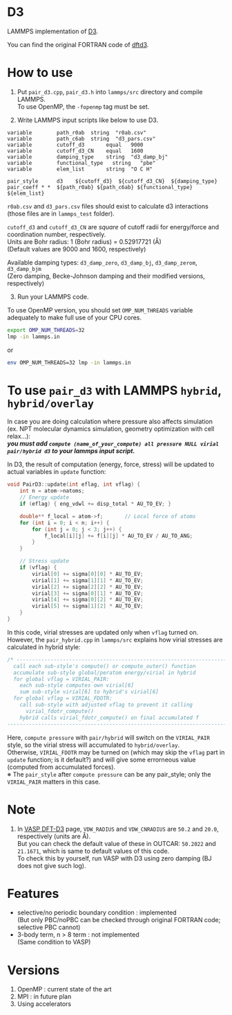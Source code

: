 # D3
LAMMPS implementation of [D3](https://doi.org/10.1063/1.3382344).   

You can find the original FORTRAN code of [dftd3](https://www.chemie.uni-bonn.de/grimme/de/software/dft-d3).

# How to use
1. Put `pair_d3.cpp`, `pair_d3.h` into `lammps/src` directory and compile LAMMPS.   
   To use OpenMP, the `-fopenmp` tag must be set.

2. Write LAMMPS input scripts like below to use D3.
```vim
variable        path_r0ab  string  "r0ab.csv"
variable        path_c6ab  string  "d3_pars.csv"
variable        cutoff_d3       equal   9000
variable        cutoff_d3_CN    equal   1600
variable        damping_type    string  "d3_damp_bj"
variable        functional_type   string   "pbe"
variable        elem_list       string  "O C H"

pair_style      d3    ${cutoff_d3}  ${cutoff_d3_CN}  ${damping_type}
pair_coeff * *  ${path_r0ab} ${path_c6ab} ${functional_type} ${elem_list}
```

`r0ab.csv` and `d3_pars.csv` files should exist to calculate d3 interactions (those files are in `lammps_test` folder).

`cutoff_d3` and `cutoff_d3_CN` are *square* of cutoff radii for energy/force and coordination number, respectively.   
Units are Bohr radius: 1 (Bohr radius) = 0.52917721 (Å)   
(Default values are 9000 and 1600, respectively)

Available damping types: `d3_damp_zero`, `d3_damp_bj`, `d3_damp_zerom`, `d3_damp_bjm`   
(Zero damping, Becke-Johnson damping and their modified versions, respectively)

3. Run your LAMMPS code.

To use OpenMP version, you should set `OMP_NUM_THREADS` variable adequately to make full use of your CPU cores.
```bash
export OMP_NUM_THREADS=32
lmp -in lammps.in
```
or
```bash
env OMP_NUM_THREADS=32 lmp -in lammps.in
```

# To use `pair_d3` with LAMMPS `hybrid`, `hybrid/overlay`
In case you are doing calculation where pressure also affects simulation   
(ex. NPT molecular dynamics simulation, geometry optimization with cell relax...):   
***you must add `compute (name_of_your_compute) all pressure NULL virial pair/hybrid d3` to your lammps input script.***

In D3, the result of computation (energy, force, stress) will be updated to actual variables in `update` function:
```cpp
void PairD3::update(int eflag, int vflag) {
    int n = atom->natoms;
    // Energy update
    if (eflag) { eng_vdwl += disp_total * AU_TO_EV; }

    double** f_local = atom->f;       // Local force of atoms
    for (int i = 0; i < n; i++) {
        for (int j = 0; j < 3; j++) {
            f_local[i][j] += f[i][j] * AU_TO_EV / AU_TO_ANG;
        }
    }

    // Stress update
    if (vflag) {
        virial[0] += sigma[0][0] * AU_TO_EV;
        virial[1] += sigma[1][1] * AU_TO_EV;
        virial[2] += sigma[2][2] * AU_TO_EV;
        virial[3] += sigma[0][1] * AU_TO_EV;
        virial[4] += sigma[0][2] * AU_TO_EV;
        virial[5] += sigma[1][2] * AU_TO_EV;
    }
}
```
In this code, virial stresses are updated only when `vflag` turned on.  
However, the `pair_hybrid.cpp` in `lammps/src` explains how virial stresses are calculated in hybrid style:  
```cpp
/* ----------------------------------------------------------------------
  call each sub-style's compute() or compute_outer() function
  accumulate sub-style global/peratom energy/virial in hybrid
  for global vflag = VIRIAL_PAIR:
    each sub-style computes own virial[6]
    sum sub-style virial[6] to hybrid's virial[6]
  for global vflag = VIRIAL_FDOTR:
    call sub-style with adjusted vflag to prevent it calling
      virial_fdotr_compute()
    hybrid calls virial_fdotr_compute() on final accumulated f
------------------------------------------------------------------------- */
```
Here, `compute pressure` with `pair/hybrid` will switch on the `VIRIAL_PAIR` style, so the virial stress will accumulated to `hybrid/overlay`.   
Otherwise, `VIRIAL_FDOTR` may be turned on (which may skip the `vflag` part in `update` function; is it default?) and will give some errorneous value (computed from accumulated forces).   
※ The `pair_style` after `compute pressure` can be any pair_style; only the `VIRIAL_PAIR` matters in this case.

# Note
1. In [VASP DFT-D3](https://www.vasp.at/wiki/index.php/DFT-D3) page, `VDW_RADIUS` and `VDW_CNRADIUS` are `50.2` and `20.0`, respectively (units are Å).   
But you can check the default value of these in OUTCAR: `50.2022` and `21.1671`, which is same to default values of this code.   
To check this by yourself, run VASP with D3 using zero damping (BJ does not give such log).

# Features
- selective/no periodic boundary condition : implemented   
  (But only PBC/noPBC can be checked through original FORTRAN code; selective PBC cannot)
- 3-body term, n > 8 term : not implemented   
  (Same condition to VASP)

# Versions
1. OpenMP : current state of the art
2. MPI : in future plan
3. Using accelerators
